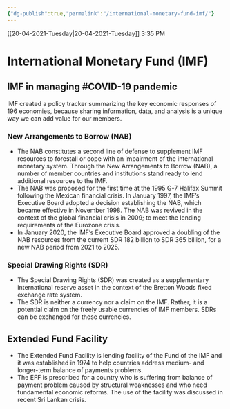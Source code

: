 ```yaml
---
{"dg-publish":true,"permalink":"/international-monetary-fund-imf/"}
---
```


[[20-04-2021-Tuesday\|20-04-2021-Tuesday]]  3:35 PM

# International Monetary Fund (IMF)
## IMF in managing #COVID-19 pandemic
IMF created a policy tracker summarizing the key economic responses of 196 economies, because sharing information, data, and analysis is a unique way we can add value for our members.
### New Arrangements to Borrow (NAB)
- The NAB constitutes a second line of defense to supplement IMF resources to forestall or cope with an impairment of the international monetary system. Through the New Arrangements to Borrow (NAB), a number of member countries and institutions stand ready to lend additional resources to the IMF.
- The NAB was proposed for the first time at the 1995 G-7 Halifax Summit following the Mexican financial crisis. In January 1997, the IMF’s Executive Board adopted a decision establishing the NAB, which became effective in November 1998. The NAB was revived in the context of the global financial crisis in 2009; to meet the lending requirements of the Eurozone crisis.
- In January 2020, the IMF’s Executive Board approved a doubling of the NAB resources from the current SDR 182 billion to SDR 365 billion, for a new NAB period from 2021 to 2025.
### Special Drawing Rights (SDR)
- The Special Drawing Rights (SDR) was created as a supplementary international reserve asset in the context of the Bretton Woods fixed exchange rate system.
- The SDR is neither a currency nor a claim on the IMF. Rather, it is a potential claim on the freely usable currencies of IMF members. SDRs can be exchanged for these currencies.

## Extended Fund Facility
- The Extended Fund Facility is lending facility of the Fund of the IMF and it was established in 1974 to help countries address medium- and longer-term balance of payments problems. 
- The EFF is prescribed for a country who is suffering from balance of payment problem caused by structural weaknesses and who need fundamental economic reforms. The use of the facility was discussed in recent Sri Lankan crisis.
